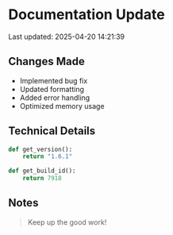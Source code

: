 # Documentation Update

Last updated: 2025-04-20 14:21:39

## Changes Made
- Implemented bug fix
- Updated formatting
- Added error handling
- Optimized memory usage

## Technical Details
```python
def get_version():
    return "1.6.1"

def get_build_id():
    return 7918
```

## Notes
> Keep up the good work!
